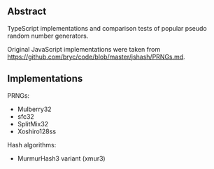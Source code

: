 ## Abstract

TypeScript implementations and comparison tests of popular pseudo random number generators.

Original JavaScript implementations were taken from https://github.com/bryc/code/blob/master/jshash/PRNGs.md.

## Implementations

PRNGs:
* Mulberry32
* sfc32
* SplitMix32
* Xoshiro128ss

Hash algorithms:
* MurmurHash3 variant (xmur3)
